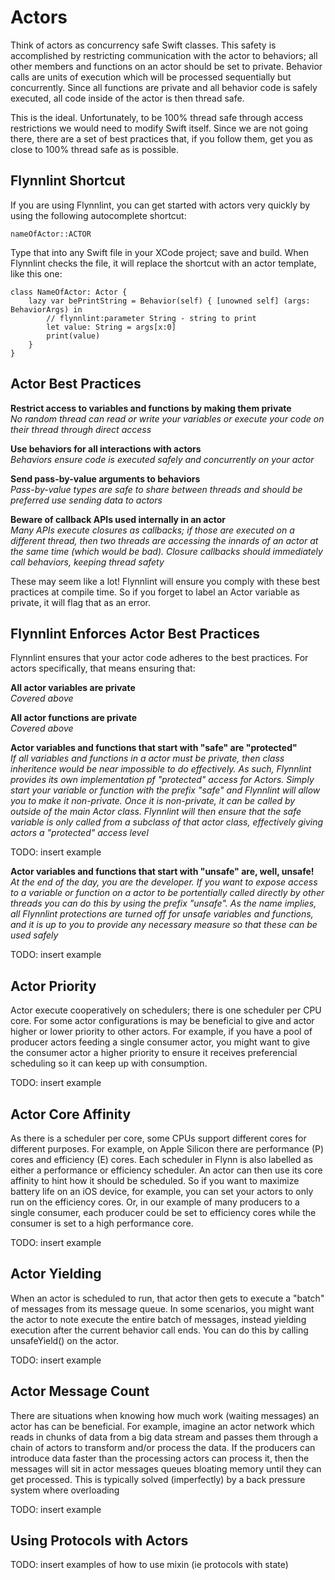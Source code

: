 # Actors

Think of actors as concurrency safe Swift classes. This safety is accomplished by restricting communication with the actor to behaviors; all other members and functions on an actor should be set to private.  Behavior calls are units of execution which will be processed sequentially but concurrently. Since all functions are private and all behavior code is safely executed, all code inside of the actor is then thread safe.

This is the ideal. Unfortunately, to be 100% thread safe through access restrictions we would need to modify Swift itself.  Since we are not going there, there are a set of best practices that, if you follow them, get you as close to 100% thread safe as is possible.

## Flynnlint Shortcut

If you are using Flynnlint, you can get started with actors very quickly by using the following autocomplete shortcut:

```nameOfActor::ACTOR```

Type that into any Swift file in your XCode project; save and build. When Flynnlint checks the file, it will replace the shortcut with an actor template, like this one:

```
class NameOfActor: Actor {
    lazy var bePrintString = Behavior(self) { [unowned self] (args: BehaviorArgs) in
        // flynnlint:parameter String - string to print
        let value: String = args[x:0]
        print(value)
    }
}
```

## Actor Best Practices

**Restrict access to variables and functions by making them private**  
*No random thread can read or write your variables or execute your code on their thread through direct access*

**Use behaviors for all interactions with actors**  
*Behaviors ensure code is executed safely and concurrently on your actor*

**Send pass-by-value arguments to behaviors**  
*Pass-by-value types are safe to share between threads and should be preferred use sending data to actors*

**Beware of callback APIs used internally in an actor**  
*Many APIs execute closures as callbacks; if those are executed on a different thread, then two threads are accessing the innards of an actor at the same time (which would be bad). Closure callbacks should immediately call behaviors, keeping thread safety*

These may seem like a lot! Flynnlint will ensure you comply with these best practices at compile time. So if you forget to label an Actor variable as private, it will flag that as an error.

## Flynnlint Enforces Actor Best Practices

Flynnlint ensures that your actor code adheres to the best practices.  For actors specifically, that means ensuring that:

**All actor variables are private**  
*Covered above*

**All actor functions are private**  
*Covered above*

**Actor variables and functions that start with "safe" are "protected"**  
*If all variables and functions in a actor must be private, then class inheritence would be near impossible to do effectively. As such, Flynnlint provides its own implementation pf "protected" access for Actors. Simply start your variable or function with the prefix "safe" and Flynnlint will allow you to make it non-private.  Once it is non-private, it can be called by outside of the main Actor class. Flynnlint will then ensure that the safe variable is only called from a subclass of that actor class, effectively giving actors a "protected" access level*

TODO: insert example

**Actor variables and functions that start with "unsafe" are, well, unsafe!**  
*At the end of the day, you are the developer. If you want to expose access to a variable or function on a actor to be portentially called directly by other threads you can do this by using the prefix "unsafe". As the name implies, all Flynnlint protections are turned off for unsafe variables and functions, and it is up to you to provide any necessary measure so that these can be used safely*

TODO: insert example


## Actor Priority

Actor execute cooperatively on schedulers; there is one scheduler per CPU core. For some actor configurations is may be beneficial to give and actor higher or lower priority to other actors. For example, if you have a pool of producer actors feeding a single consumer actor, you might want to give the consumer actor a higher priority to ensure it receives preferencial scheduling so it can keep up with consumption.

TODO: insert example


## Actor Core Affinity

As there is a scheduler per core, some CPUs support different cores for different purposes. For example, on Apple Silicon there are performance (P) cores and efficiency (E) cores. Each scheduler in Flynn is also labelled as either a performance or efficiency scheduler. An actor can then use its core affinity to hint how it should be scheduled. So if you want to maximize battery life on an iOS device, for example, you can set your actors to only run on the efficiency cores. Or, in our example of many producers to a single consumer, each producer could be set to efficiency cores while the consumer is set to a high performance core.

TODO: insert example

## Actor Yielding

When an actor is scheduled to run, that actor then gets to execute a "batch" of messages from its message queue. In some scenarios, you might want the actor to note execute the entire batch of messages, instead yielding execution after the current behavior call ends. You can do this by calling unsafeYield() on the actor.

TODO: insert example

## Actor Message Count

There are situations when knowing how much work (waiting messages) an actor has can be beneficial. For example, imagine an actor network which reads in chunks of data from a big data stream and passes them through a chain of actors to transform and/or process the data. If the producers can introduce data faster than the processing actors can process it, then the messages will sit in actor messages queues bloating memory until they can get processed. This is typically solved (imperfectly) by a back pressure system where overloading 

TODO: insert example

## Using Protocols with Actors


TODO: insert examples of how to use mixin (ie protocols with state)


